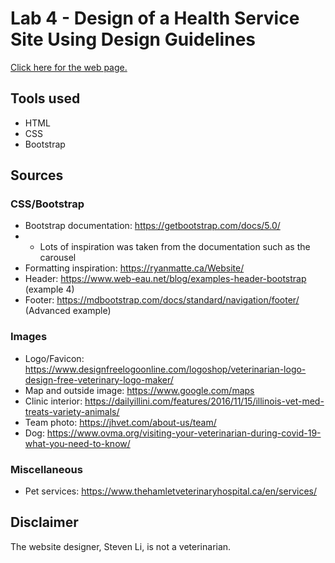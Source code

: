 # Lab 4 - Design of a Health Service Site Using Design Guidelines

[Click here for the web page.](https://stevenli5.github.io/seg3125/lab04/)

## Tools used
- HTML
- CSS
- Bootstrap

## Sources
### CSS/Bootstrap
- Bootstrap documentation: https://getbootstrap.com/docs/5.0/
- - Lots of inspiration was taken from the documentation such as the carousel
- Formatting inspiration: https://ryanmatte.ca/Website/
- Header: https://www.web-eau.net/blog/examples-header-bootstrap (example 4)
- Footer: https://mdbootstrap.com/docs/standard/navigation/footer/ (Advanced example)
### Images
- Logo/Favicon: https://www.designfreelogoonline.com/logoshop/veterinarian-logo-design-free-veterinary-logo-maker/
- Map and outside image: https://www.google.com/maps
- Clinic interior: https://dailyillini.com/features/2016/11/15/illinois-vet-med-treats-variety-animals/
- Team photo: https://jhvet.com/about-us/team/
- Dog: https://www.ovma.org/visiting-your-veterinarian-during-covid-19-what-you-need-to-know/
### Miscellaneous
- Pet services: https://www.thehamletveterinaryhospital.ca/en/services/

## Disclaimer
The website designer, Steven Li, is not a veterinarian.